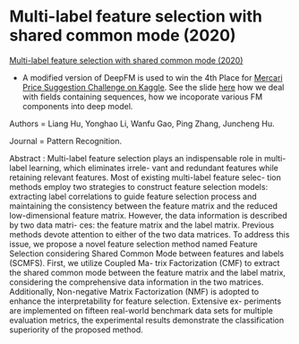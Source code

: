 # Multi-label feature selection with shared common mode (2020)
[Multi-label feature selection with shared common mode (2020)](https://www.sciencedirect.com/science/article/abs/pii/S0031320320301473)
- A modified version of DeepFM is used to win the 4th Place for [Mercari Price Suggestion Challenge on Kaggle](https://www.kaggle.com/c/mercari-price-suggestion-challenge). See the slide [here](https://github.com/ChenglongChen/tensorflow-XNN/blob/master/doc/Mercari_Price_Suggesion_Competition_ChenglongChen_4th_Place.pdf) how we deal with fields containing sequences, how we incoporate various FM components into deep model.

Authors = Liang Hu, Yonghao Li, Wanfu Gao, Ping Zhang, Juncheng Hu.

Journal = Pattern Recognition.

Abstract :
Multi-label feature selection plays an indispensable role in multi-label learning, which eliminates irrele- vant and redundant features while retaining relevant features. Most of existing multi-label feature selec- tion methods employ two strategies to construct feature selection models: extracting label correlations to guide feature selection process and maintaining the consistency between the feature matrix and the reduced low-dimensional feature matrix. However, the data information is described by two data matri- ces: the feature matrix and the label matrix. Previous methods devote attention to either of the two data matrices. To address this issue, we propose a novel feature selection method named Feature Selection considering Shared Common Mode between features and labels (SCMFS). First, we utilize Coupled Ma- trix Factorization (CMF) to extract the shared common mode between the feature matrix and the label matrix, considering the comprehensive data information in the two matrices. Additionally, Non-negative Matrix Factorization (NMF) is adopted to enhance the interpretability for feature selection. Extensive ex- periments are implemented on fifteen real-world benchmark data sets for multiple evaluation metrics, the experimental results demonstrate the classification superiority of the proposed method.

